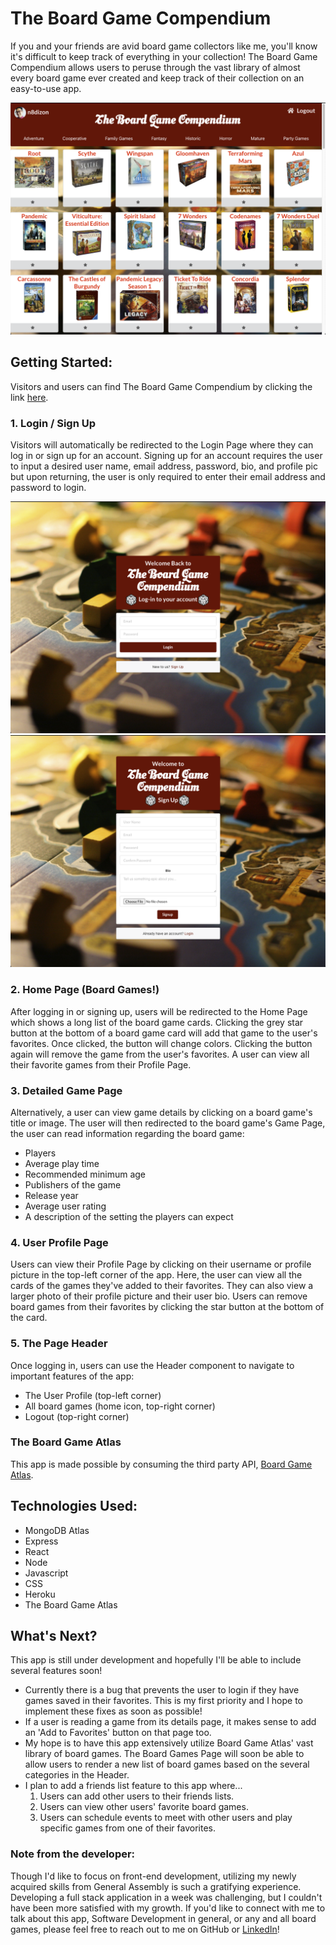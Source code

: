 # The Board Game Compendium
If you and your friends are avid board game collectors like me, you'll know it's difficult to keep track of everything in your collection! The Board Game Compendium allows users to peruse through the vast library of almost every board game ever created and keep track of their collection on an easy-to-use app.

![board games page](./src/pics/boardgames-page-empty.png)

## Getting Started:
Visitors and users can find The Board Game Compendium by clicking the link [here](http://the-board-game-compendium.herokuapp.com/).

### 1. Login / Sign Up
Visitors will automatically be redirected to the Login Page where they can log in or sign up for an account. Signing up for an account requires the user to input a desired user name, email address, password, bio, and profile pic but upon returning, the user is only required to enter their email address and password to login.

![login](./src/pics/login.png) ![signup](./src/pics/signup.png)

### 2. Home Page (Board Games!)
After logging in or signing up, users will be redirected to the Home Page which shows a long list of the board game cards. Clicking the grey star button at the bottom of a board game card will add that game to the user's favorites. Once clicked, the button will change colors. Clicking the button again will remove the game from the user's favorites. A user can view all their favorite games from their Profile Page.

### 3. Detailed Game Page
Alternatively, a user can view game details by clicking on a board game's title or image. The user will then redirected to the board game's Game Page, the user can read information regarding the board game:
- Players
- Average play time
- Recommended minimum age
- Publishers of the game
- Release year
- Average user rating
- A description of the setting the players can expect

### 4. User Profile Page
Users can view their Profile Page by clicking on their username or profile picture in the top-left corner of the app. Here, the user can view all the cards of the games they've added to their favorites. They can also view a larger photo of their profile picture and their user bio. Users can remove board games from their favorites by clicking the star button at the bottom of the card.

### 5. The Page Header
Once logging in, users can use the Header component to navigate to important features of the app:
- The User Profile (top-left corner)
- All board games (home icon, top-right corner)
- Logout (top-right corner)

### The Board Game Atlas
This app is made possible by consuming the third party API, [Board Game Atlas](https://www.boardgameatlas.com/api/docs). 

## Technologies Used:
- MongoDB Atlas
- Express
- React
- Node
- Javascript
- CSS
- Heroku
- The Board Game Atlas

## What's Next?
This app is still under development and hopefully I'll be able to include several features soon!
- Currently there is a bug that prevents the user to login if they have games saved in their favorites. This is my first priority and I hope to implement these fixes as soon as possible!
- If a user is reading a game from its details page, it makes sense to add an 'Add to Favorites' button on that page too.
- My hope is to have this app extensively utilize Board Game Atlas' vast library of board games. The Board Games Page will soon be able to allow users to render a new list of board games based on the several categories in the Header.
- I plan to add a friends list feature to this app where...
    1. Users can add other users to their friends lists.
    2. Users can view other users' favorite board games.
    3. Users can schedule events to meet with other users and play specific games from one of their favorites.

### Note from the developer:
Though I'd like to focus on front-end development, utilizing my newly acquired skills from General Assembly is such a gratifying experience. Developing a full stack application in a week was challenging, but I couldn't have been more satisfied with my growth. If you'd like to connect with me to talk about this app, Software Development in general, or any and all board games, please feel free to reach out to me on GitHub or [LinkedIn](https://www.linkedin.com/in/nathaniel-dizon/)!